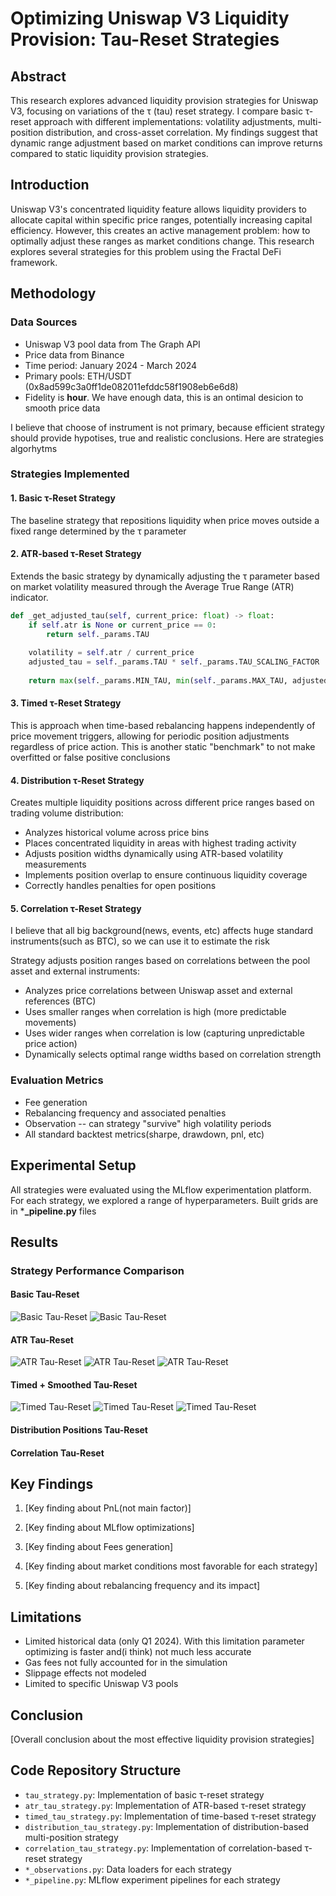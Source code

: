 # Optimizing Uniswap V3 Liquidity Provision: Tau-Reset Strategies

## Abstract

This research explores advanced liquidity provision strategies for Uniswap V3, focusing on variations of the τ (tau) reset strategy. I compare basic τ-reset approach with different implementations: volatility adjustments, multi-position distribution, and cross-asset correlation. My findings suggest that dynamic range adjustment based on market conditions can improve returns compared to static liquidity provision strategies.

## Introduction

Uniswap V3's concentrated liquidity feature allows liquidity providers to allocate capital within specific price ranges, potentially increasing capital efficiency. However, this creates an active management problem: how to optimally adjust these ranges as market conditions change. This research explores several strategies for this problem using the Fractal DeFi framework.

## Methodology

### Data Sources
- Uniswap V3 pool data from The Graph API
- Price data from Binance
- Time period: January 2024 - March 2024
- Primary pools: ETH/USDT
 (0x8ad599c3a0ff1de082011efddc58f1908eb6e6d8)
- Fidelity is **hour**. We have enough data, this is an ontimal desicion to smooth price data

I believe that choose of instrument is not primary, because efficient strategy should provide hypotises, true and realistic conclusions. Here are strategies algorhytms 

### Strategies Implemented

#### 1. Basic τ-Reset Strategy
The baseline strategy that repositions liquidity when price moves outside a fixed range determined by the τ parameter

#### 2. ATR-based τ-Reset Strategy
Extends the basic strategy by dynamically adjusting the τ parameter based on market volatility measured through the Average True Range (ATR) indicator.

```python
def _get_adjusted_tau(self, current_price: float) -> float:
    if self.atr is None or current_price == 0:
        return self._params.TAU
    
    volatility = self.atr / current_price
    adjusted_tau = self._params.TAU * self._params.TAU_SCALING_FACTOR
    
    return max(self._params.MIN_TAU, min(self._params.MAX_TAU, adjusted_tau))
```

#### 3. Timed τ-Reset Strategy
This is approach when time-based rebalancing happens independently of price movement triggers, allowing for periodic position adjustments regardless of price action. This is another static "benchmark" to not make overfitted or false positive conclusions

#### 4. Distribution τ-Reset Strategy
Creates multiple liquidity positions across different price ranges based on trading volume distribution:

- Analyzes historical volume across price bins
- Places concentrated liquidity in areas with highest trading activity
- Adjusts position widths dynamically using ATR-based volatility measurements
- Implements position overlap to ensure continuous liquidity coverage
- Correctly handles penalties for open positions

#### 5. Correlation τ-Reset Strategy
I believe that all big background(news, events, etc) affects huge standard instruments(such as BTC), so we can use it to estimate the risk

Strategy adjusts position ranges based on correlations between the pool asset and external instruments:
 
- Analyzes price correlations between Uniswap asset and external references (BTC)
- Uses smaller ranges when correlation is high (more predictable movements)
- Uses wider ranges when correlation is low (capturing unpredictable price action)
- Dynamically selects optimal range widths based on correlation strength

### Evaluation Metrics
- Fee generation
- Rebalancing frequency and associated penalties
- Observation -- can strategy "survive" high volatility periods
- All standard backtest metrics(sharpe, drawdown, pnl, etc)

## Experimental Setup

All strategies were evaluated using the MLflow experimentation platform. For each strategy, we explored a range of hyperparameters. Built grids are in ***_pipeline.py** files
## Results

### Strategy Performance Comparison
#### Basic Tau-Reset

![Basic Tau-Reset](./images/basic_positions.png)
![Basic Tau-Reset](./images/basic_fees.png)
#### ATR Tau-Reset
![ATR Tau-Reset](./images/atr_positions.png)
![ATR Tau-Reset](./images/atr_fees.png)
![ATR Tau-Reset](./images/atr_summary.png)

#### Timed + Smoothed Tau-Reset
![Timed Tau-Reset](./images/timed_positions.png)
![Timed Tau-Reset](./images/timed_fees.png)
![Timed Tau-Reset](./images/timed_summary.png)

#### Distribution Positions Tau-Reset



#### Correlation Tau-Reset




## Key Findings

1. [Key finding about PnL(not main factor)]

2. [Key finding about MLflow optimizations]

3. [Key finding about Fees generation]

4. [Key finding about market conditions most favorable for each strategy]

5. [Key finding about rebalancing frequency and its impact]


## Limitations

- Limited historical data (only Q1 2024). With this limitation parameter optimizing is faster and(i think) not much less accurate
- Gas fees not fully accounted for in the simulation
- Slippage effects not modeled
- Limited to specific Uniswap V3 pools


## Conclusion

[Overall conclusion about the most effective liquidity provision strategies]


## Code Repository Structure

- `tau_strategy.py`: Implementation of basic τ-reset strategy
- `atr_tau_strategy.py`: Implementation of ATR-based τ-reset strategy
- `timed_tau_strategy.py`: Implementation of time-based τ-reset strategy
- `distribution_tau_strategy.py`: Implementation of distribution-based multi-position strategy
- `correlation_tau_strategy.py`: Implementation of correlation-based τ-reset strategy
- `*_observations.py`: Data loaders for each strategy
- `*_pipeline.py`: MLflow experiment pipelines for each strategy